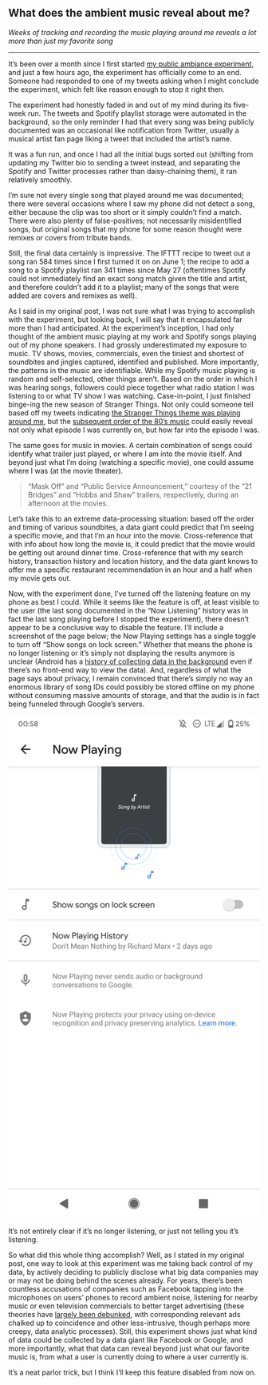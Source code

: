 ## What does the ambient music reveal about me?

_Weeks of tracking and recording the music playing around me reveals a lot more than just my favorite song_

---

It’s been over a month since I first started [my public ambiance experiment](https://blog.nateharr.is/2019/05/29/public-ambience-a-social-experiment.html), and just a few hours ago, the experiment has officially come to an end. Someone had responded to one of my tweets asking when I might conclude the experiment, which felt like reason enough to stop it right then.

The experiment had honestly faded in and out of my mind during its five-week run. The tweets and Spotify playlist storage were automated in the background, so the only reminder I had that every song was being publicly documented was an occasional like notification from Twitter, usually a musical artist fan page liking a tweet that included the artist’s name.

It was a fun run, and once I had all the initial bugs sorted out (shifting from updating my Twitter bio to sending a tweet instead, and separating the Spotify and Twitter processes rather than daisy-chaining them), it ran relatively smoothly.

I’m sure not every single song that played around me was documented; there were several occasions where I saw my phone did not detect a song, either because the clip was too short or it simply couldn’t find a match. There were also plenty of false-positives; not necessarily misidentified songs, but original songs that my phone for some reason thought were remixes or covers from tribute bands.

Still, the final data certainly is impressive. The IFTTT recipe to tweet out a song ran 584 times since I first turned it on on June 1; the recipe to add a song to a Spotify playlist ran 341 times since May 27 (oftentimes Spotify could not immediately find an exact song match given the title and artist, and therefore couldn’t add it to a playlist; many of the songs that were added are covers and remixes as well).

As I said in my original post, I was not sure what I was trying to accomplish with the experiment, but looking back, I will say that it encapsulated far more than I had anticipated. At the experiment’s inception, I had only thought of the ambient music playing at my work and Spotify songs playing out of my phone speakers. I had grossly underestimated my exposure to music. TV shows, movies, commercials, even the tiniest and shortest of soundbites and jingles captured, identified and published. More importantly, the patterns in the music are identifiable. While my Spotify music playing is random and self-selected, other things aren’t. Based on the order in which I was hearing songs, followers could piece together what radio station I was listening to or what TV show I was watching. Case-in-point, I just finished binge-ing the new season of Stranger Things. Not only could someone tell based off my tweets indicating [the Stranger Things theme was playing around me](https://web.archive.org/web/20221223171027/https://twitter.com/nwithan8/status/1147231437344653313), but the [subsequent order of the 80’s music](https://twitter.com/search?l=&q=%22Now%20playing%20around%20me%3A%22%20from%3Anwithan8%20since%3A2019-07-04%20until%3A2019-07-05&src=typd&lang=en) could easily reveal not only what episode I was currently on, but how far into the episode I was.

The same goes for music in movies. A certain combination of songs could identify what trailer just played, or where I am into the movie itself. And beyond just what I’m doing (watching a specific movie), one could assume where I was (at the movie theater).

> “Mask Off” and “Public Service Announcement,” courtesy of the “21 Bridges” and “Hobbs and Shaw” trailers, respectively, during an afternoon at the movies.

Let’s take this to an extreme data-processing situation: based off the order and timing of various soundbites, a data giant could predict that I’m seeing a specific movie, and that I’m an hour into the movie. Cross-reference that with info about how long the movie is, it could predict that the movie would be getting out around dinner time. Cross-reference that with my search history, transaction history and location history, and the data giant knows to offer me a specific restaurant recommendation in an hour and a half when my movie gets out.

Now, with the experiment done, I’ve turned off the listening feature on my phone as best I could. While it seems like the feature is off, at least visible to the user (the last song documented in the “Now Listening” history was in fact the last song playing before I stopped the experiment), there doesn’t appear to be a conclusive way to disable the feature. I’ll include a screenshot of the page below; the Now Playing settings has a single toggle to turn off “Show songs on lock screen.” Whether that means the phone is no longer listening or it’s simply not displaying the results anymore is unclear (Android has a [history of collecting data in the background](https://web.archive.org/web/20221222115106/https://twitter.com/nwithan8/status/1102699724254138368) even if there’s no front-end way to view the data). And, regardless of what the page says about privacy, I remain convinced that there’s simply no way an enormous library of song IDs could possibly be stored offline on my phone without consuming massive amounts of storage, and that the audio is in fact being funneled through Google’s servers.

<img src="https://raw.githubusercontent.com/nwithan8/blog/master/assets/2019-07-09-what-does-the-ambient-music-reveal-about-me-1.png" alt="It’s not entirely clear if it’s no longer listening, or just not telling you it’s listening.">

It’s not entirely clear if it’s no longer listening, or just not telling you it’s listening.

So what did this whole thing accomplish? Well, as I stated in my original post, one way to look at this experiment was me taking back control of my data, by actively deciding to publicly disclose what big data companies may or may not be doing behind the scenes already. For years, there’s been countless accusations of companies such as Facebook tapping into the microphones on users’ phones to record ambient noise, listening for nearby music or even television commercials to better target advertising (these theories have [largely been debunked](https://web.archive.org/web/20200730183815/https://www.wired.com/story/facebooks-listening-smartphone-microphone/), with corresponding relevant ads chalked up to coincidence and other less-intrusive, though perhaps more creepy, data analytic processes). Still, this experiment shows just what kind of data could be collected by a data giant like Facebook or Google, and more importantly, what that data can reveal beyond just what our favorite music is, from what a user is currently doing to where a user currently is.

It’s a neat parlor trick, but I think I’ll keep this feature disabled from now on.
